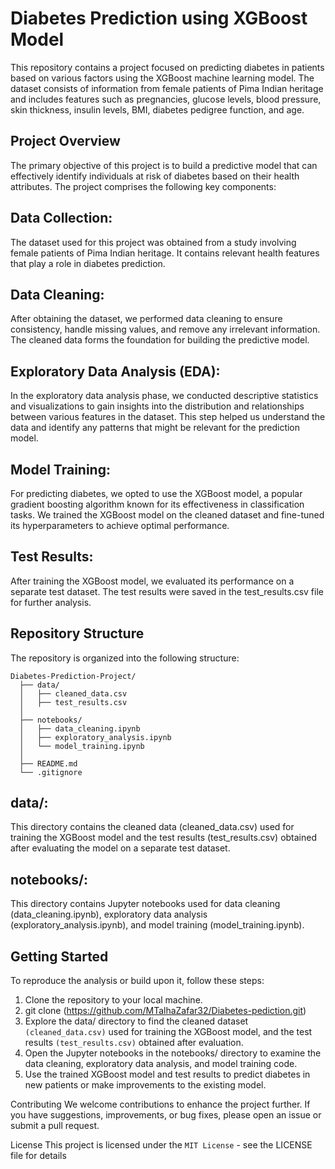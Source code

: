 # Diabetes Prediction using XGBoost Model
This repository contains a project focused on predicting diabetes in patients based on various factors using the XGBoost machine learning model. The dataset consists of information from female patients of Pima Indian heritage and includes features such as pregnancies, glucose levels, blood pressure, skin thickness, insulin levels, BMI, diabetes pedigree function, and age.

## Project Overview
The primary objective of this project is to build a predictive model that can effectively identify individuals at risk of diabetes based on their health attributes. The project comprises the following key components:

## Data Collection:
The dataset used for this project was obtained from a study involving female patients of Pima Indian heritage. It contains relevant health features that play a role in diabetes prediction.

## Data Cleaning: 
After obtaining the dataset, we performed data cleaning to ensure consistency, handle missing values, and remove any irrelevant information. The cleaned data forms the foundation for building the predictive model.

## Exploratory Data Analysis (EDA):
In the exploratory data analysis phase, we conducted descriptive statistics and visualizations to gain insights into the distribution and relationships between various features in the dataset. This step helped us understand the data and identify any patterns that might be relevant for the prediction model.

## Model Training:
For predicting diabetes, we opted to use the XGBoost model, a popular gradient boosting algorithm known for its effectiveness in classification tasks. We trained the XGBoost model on the cleaned dataset and fine-tuned its hyperparameters to achieve optimal performance.

## Test Results:
After training the XGBoost model, we evaluated its performance on a separate test dataset. The test results were saved in the test_results.csv file for further analysis.

## Repository Structure
The repository is organized into the following structure:

```
Diabetes-Prediction-Project/
  ├── data/
  │   ├── cleaned_data.csv
  │   ├── test_results.csv
  │
  ├── notebooks/
  │   ├── data_cleaning.ipynb
  │   ├── exploratory_analysis.ipynb
  │   └── model_training.ipynb
  │
  ├── README.md
  └── .gitignore
```
## data/:
This directory contains the cleaned data (cleaned_data.csv) used for training the XGBoost model and the test results (test_results.csv) obtained after evaluating the model on a separate test dataset.

## notebooks/:
This directory contains Jupyter notebooks used for data cleaning (data_cleaning.ipynb), exploratory data analysis (exploratory_analysis.ipynb), and model training (model_training.ipynb).

## Getting Started
To reproduce the analysis or build upon it, follow these steps:

1. Clone the repository to your local machine.
2. git clone (https://github.com/MTalhaZafar32/Diabetes-pediction.git)
3. Explore the data/ directory to find the cleaned dataset `(cleaned_data.csv)` used for training the XGBoost model, and the test results `(test_results.csv)` obtained after evaluation.
4. Open the Jupyter notebooks in the notebooks/ directory to examine the data cleaning, exploratory data analysis, and model training code.
5. Use the trained XGBoost model and test results to predict diabetes in new patients or make improvements to the existing model.

Contributing
We welcome contributions to enhance the project further. If you have suggestions, improvements, or bug fixes, please open an issue or submit a pull request.

License
This project is licensed under the `MIT License` - see the LICENSE file for details
